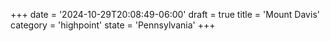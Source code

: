 +++
date = '2024-10-29T20:08:49-06:00'
draft = true
title = 'Mount Davis'
category = 'highpoint'
state = 'Pennsylvania'
+++
